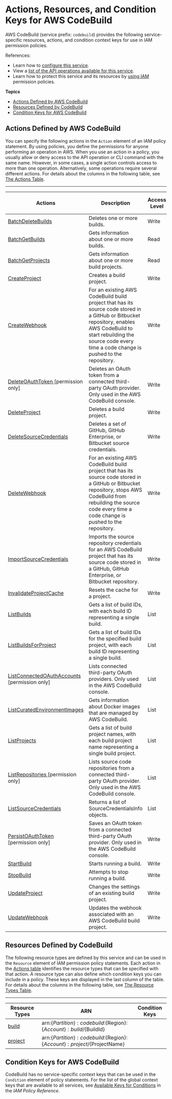 # Actions, Resources, and Condition Keys for AWS CodeBuild<a name="list_awscodebuild"></a>

AWS CodeBuild \(service prefix: `codebuild`\) provides the following service\-specific resources, actions, and condition context keys for use in IAM permission policies\.

References:
+ Learn how to [configure this service](https://docs.aws.amazon.com/codebuild/latest/userguide/)\.
+ View a [list of the API operations available for this service](https://docs.aws.amazon.com/codebuild/latest/APIReference/)\.
+ Learn how to protect this service and its resources by [using IAM](https://docs.aws.amazon.com/codebuild/latest/userguide/auth-and-access-control.html) permission policies\.

**Topics**
+ [Actions Defined by AWS CodeBuild](#awscodebuild-actions-as-permissions)
+ [Resources Defined by CodeBuild](#awscodebuild-resources-for-iam-policies)
+ [Condition Keys for AWS CodeBuild](#awscodebuild-policy-keys)

## Actions Defined by AWS CodeBuild<a name="awscodebuild-actions-as-permissions"></a>

You can specify the following actions in the `Action` element of an IAM policy statement\. By using policies, you define the permissions for anyone performing an operation in AWS\. When you use an action in a policy, you usually allow or deny access to the API operation or CLI command with the same name\. However, in some cases, a single action controls access to more than one operation\. Alternatively, some operations require several different actions\. For details about the columns in the following table, see [The Actions Table](reference_policies_actions-resources-contextkeys.md#actions_table)\.


****  

| Actions | Description | Access Level | Resource Types \(\*required\) | Condition Keys | Dependent Actions | 
| --- | --- | --- | --- | --- | --- | 
|   [ BatchDeleteBuilds ](https://docs.aws.amazon.com/codebuild/latest/APIReference/API_BatchDeleteBuilds.html)  | Deletes one or more builds\. | Write |   [ project\* ](#awscodebuild-project)   |  |  | 
|   [ BatchGetBuilds ](https://docs.aws.amazon.com/codebuild/latest/APIReference/API_BatchGetBuilds.html)  | Gets information about one or more builds\. | Read |   [ project\* ](#awscodebuild-project)   |  |  | 
|   [ BatchGetProjects ](https://docs.aws.amazon.com/codebuild/latest/APIReference/API_BatchGetProjects.html)  | Gets information about one or more build projects\. | Read |   [ project\* ](#awscodebuild-project)   |  |  | 
|   [ CreateProject ](https://docs.aws.amazon.com/codebuild/latest/APIReference/API_CreateProject.html)  | Creates a build project\. | Write |   [ project\* ](#awscodebuild-project)   |  |  | 
|   [ CreateWebhook ](https://docs.aws.amazon.com/codebuild/latest/APIReference/API_CreateWebhook.html)  | For an existing AWS CodeBuild build project that has its source code stored in a GitHub or Bitbucket repository, enables AWS CodeBuild to start rebuilding the source code every time a code change is pushed to the repository\. | Write |   [ project\* ](#awscodebuild-project)   |  |  | 
|   [ DeleteOAuthToken ](https://docs.aws.amazon.com/codebuild/latest/userguide/auth-and-access-control-iam-identity-based-access-control.html#console-policies) \[permission only\] | Deletes an OAuth token from a connected third\-party OAuth provider\. Only used in the AWS CodeBuild console\. | Write |  |  |  | 
|   [ DeleteProject ](https://docs.aws.amazon.com/codebuild/latest/APIReference/API_DeleteProject.html)  | Deletes a build project\. | Write |   [ project\* ](#awscodebuild-project)   |  |  | 
|   [ DeleteSourceCredentials ](https://docs.aws.amazon.com/codebuild/latest/APIReference/API_DeleteSourceCredentials.html)  | Deletes a set of GitHub, GitHub Enterprise, or Bitbucket source credentials\. | Write |  |  |  | 
|   [ DeleteWebhook ](https://docs.aws.amazon.com/codebuild/latest/APIReference/API_DeleteWebhook.html)  | For an existing AWS CodeBuild build project that has its source code stored in a GitHub or Bitbucket repository, stops AWS CodeBuild from rebuilding the source code every time a code change is pushed to the repository\. | Write |   [ project\* ](#awscodebuild-project)   |  |  | 
|   [ ImportSourceCredentials ](https://docs.aws.amazon.com/codebuild/latest/APIReference/API_ImportSourceCredentials.html)  | Imports the source repository credentials for an AWS CodeBuild project that has its source code stored in a GitHub, GitHub Enterprise, or Bitbucket repository\. | Write |  |  |  | 
|   [ InvalidateProjectCache ](https://docs.aws.amazon.com/codebuild/latest/APIReference/API_InvalidateProjectCache.html)  | Resets the cache for a project\. | Write |   [ project\* ](#awscodebuild-project)   |  |  | 
|   [ ListBuilds ](https://docs.aws.amazon.com/codebuild/latest/APIReference/API_ListBuilds.html)  | Gets a list of build IDs, with each build ID representing a single build\. | List |  |  |  | 
|   [ ListBuildsForProject ](https://docs.aws.amazon.com/codebuild/latest/APIReference/API_ListBuildsForProject.html)  | Gets a list of build IDs for the specified build project, with each build ID representing a single build\. | List |   [ project\* ](#awscodebuild-project)   |  |  | 
|   [ ListConnectedOAuthAccounts ](https://docs.aws.amazon.com/codebuild/latest/userguide/auth-and-access-control-iam-identity-based-access-control.html#console-policies) \[permission only\] | Lists connected third\-party OAuth providers\. Only used in the AWS CodeBuild console\. | List |  |  |  | 
|   [ ListCuratedEnvironmentImages ](https://docs.aws.amazon.com/codebuild/latest/APIReference/API_ListCuratedEnvironmentImages.html)  | Gets information about Docker images that are managed by AWS CodeBuild\. | List |  |  |  | 
|   [ ListProjects ](https://docs.aws.amazon.com/codebuild/latest/APIReference/API_ListProjects.html)  | Gets a list of build project names, with each build project name representing a single build project\. | List |  |  |  | 
|   [ ListRepositories ](https://docs.aws.amazon.com/codebuild/latest/userguide/auth-and-access-control-iam-identity-based-access-control.html#console-policies) \[permission only\] | Lists source code repositories from a connected third\-party OAuth provider\. Only used in the AWS CodeBuild console\. | List |  |  |  | 
|   [ ListSourceCredentials ](https://docs.aws.amazon.com/codebuild/latest/APIReference/API_ListSourceCredentials.html)  | Returns a list of SourceCredentialsInfo objects\. | List |  |  |  | 
|   [ PersistOAuthToken ](https://docs.aws.amazon.com/codebuild/latest/userguide/auth-and-access-control-iam-identity-based-access-control.html#console-policies) \[permission only\] | Saves an OAuth token from a connected third\-party OAuth provider\. Only used in the AWS CodeBuild console\. | Write |  |  |  | 
|   [ StartBuild ](https://docs.aws.amazon.com/codebuild/latest/APIReference/API_StartBuild.html)  | Starts running a build\. | Write |   [ project\* ](#awscodebuild-project)   |  |  | 
|   [ StopBuild ](https://docs.aws.amazon.com/codebuild/latest/APIReference/API_StopBuild.html)  | Attempts to stop running a build\. | Write |   [ project\* ](#awscodebuild-project)   |  |  | 
|   [ UpdateProject ](https://docs.aws.amazon.com/codebuild/latest/APIReference/API_UpdateProject.html)  | Changes the settings of an existing build project\. | Write |   [ project\* ](#awscodebuild-project)   |  |  | 
|   [ UpdateWebhook ](https://docs.aws.amazon.com/codebuild/latest/APIReference/API_UpdateWebhook.html)  | Updates the webhook associated with an AWS CodeBuild build project\. | Write |   [ project\* ](#awscodebuild-project)   |  |  | 

## Resources Defined by CodeBuild<a name="awscodebuild-resources-for-iam-policies"></a>

The following resource types are defined by this service and can be used in the `Resource` element of IAM permission policy statements\. Each action in the [Actions table](#awscodebuild-actions-as-permissions) identifies the resource types that can be specified with that action\. A resource type can also define which condition keys you can include in a policy\. These keys are displayed in the last column of the table\. For details about the columns in the following table, see [The Resource Types Table](reference_policies_actions-resources-contextkeys.md#resources_table)\.


****  

| Resource Types | ARN | Condition Keys | 
| --- | --- | --- | 
|   [ build ](https://docs.aws.amazon.com/codebuild/latest/userguide/auth-and-access-control-iam-access-control-identity-based.html#arn-formats)  |  arn:$\{Partition\}:codebuild:$\{Region\}:$\{Account\}:build/$\{BuildId\}  |  | 
|   [ project ](https://docs.aws.amazon.com/codebuild/latest/userguide/auth-and-access-control-iam-access-control-identity-based.html#arn-formats)  |  arn:$\{Partition\}:codebuild:$\{Region\}:$\{Account\}:project/$\{ProjectName\}  |  | 

## Condition Keys for AWS CodeBuild<a name="awscodebuild-policy-keys"></a>

CodeBuild has no service\-specific context keys that can be used in the `Condition` element of policy statements\. For the list of the global context keys that are available to all services, see [Available Keys for Conditions](reference_policies_condition-keys.html#AvailableKeys) in the *IAM Policy Reference*\.